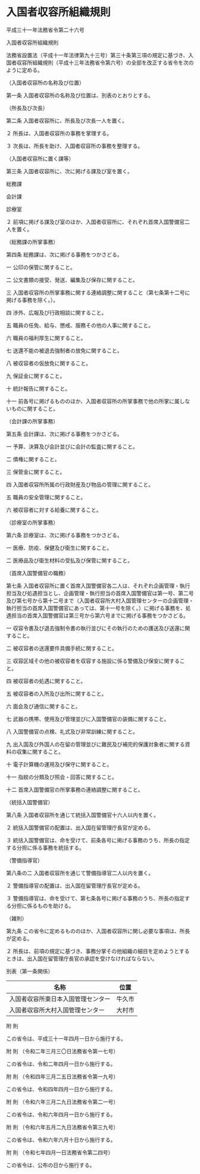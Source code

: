 # 入国者収容所組織規則

平成三十一年法務省令第二十六号

入国者収容所組織規則

法務省設置法（平成十一年法律第九十三号）第三十条第三項の規定に基づき、入国者収容所組織規則（平成十三年法務省令第六号）の全部を改正する省令を次のように定める。

（入国者収容所の名称及び位置）

第一条 入国者収容所の名称及び位置は、別表のとおりとする。

（所長及び次長）

第二条 入国者収容所に、所長及び次長一人を置く。

２ 所長は、入国者収容所の事務を掌理する。

３ 次長は、所長を助け、入国者収容所の事務を整理する。

（入国者収容所に置く課等）

第三条 入国者収容所に、次に掲げる課及び室を置く。

総務課

会計課

診療室

２ 前項に掲げる課及び室のほか、入国者収容所に、それぞれ首席入国警備官二人を置く。

（総務課の所掌事務）

第四条 総務課は、次に掲げる事務をつかさどる。

一 公印の保管に関すること。

二 公文書類の接受、発送、編集及び保存に関すること。

三 入国者収容所の所掌事務に関する連絡調整に関すること（第七条第十二号に掲げる事務を除く。）。

四 渉外、広報及び行政相談に関すること。

五 職員の任免、給与、懲戒、服務その他の人事に関すること。

六 職員の福利厚生に関すること。

七 送還不能の被退去強制者の放免に関すること。

八 被収容者の仮放免に関すること。

九 保証金に関すること。

十 統計報告に関すること。

十一 前各号に掲げるもののほか、入国者収容所の所掌事務で他の所掌に属しないものに関すること。

（会計課の所掌事務）

第五条 会計課は、次に掲げる事務をつかさどる。

一 予算、決算及び会計並びに会計の監査に関すること。

二 債権に関すること。

三 保管金に関すること。

四 入国者収容所所属の行政財産及び物品の管理に関すること。

五 職員の安全管理に関すること。

六 被収容者に対する給養に関すること。

（診療室の所掌事務）

第六条 診療室は、次に掲げる事務をつかさどる。

一 医療、防疫、保健及び衛生に関すること。

二 医療品及び衛生材料の受払及び保管に関すること。

（首席入国警備官の職務）

第七条 入国者収容所に置く首席入国警備官各二人は、それぞれ企画管理・執行担当及び処遇担当とし、企画管理・執行担当の首席入国警備官は第一号、第二号及び第七号から第十二号まで（入国者収容所大村入国管理センターの企画管理・執行担当の首席入国警備官にあっては、第十一号を除く。）に掲げる事務を、処遇担当の首席入国警備官は第三号から第六号までに掲げる事務をつかさどる。

一 収容令書及び退去強制令書の執行並びにその執行のための護送及び送還に関すること。

二 被収容者の送還要件具備手続に関すること。

三 収容区域その他の被収容者を収容する施設に係る警備及び保安に関すること。

四 被収容者の処遇に関すること。

五 被収容者の入所及び出所に関すること。

六 面会及び通信に関すること。

七 武器の携帯、使用及び管理並びに入国警備官の装備に関すること。

八 入国警備官の点検、礼式及び非常訓練に関すること。

九 出入国及び外国人の在留の管理並びに難民及び補完的保護対象者に関する資料の収集に関すること。

十 電子計算機の運用及び保守に関すること。

十一 指紋の分類及び照会・回答に関すること。

十二 首席入国警備官の所掌事務の連絡調整に関すること。

（統括入国警備官）

第八条 入国者収容所を通じて統括入国警備官十六人以内を置く。

２ 統括入国警備官の配置は、出入国在留管理庁長官が定める。

３ 統括入国警備官は、命を受けて、前条各号に掲げる事務のうち、所長の指定する分担に係る事務を統括する。

（警備指導官）

第八条の二 入国者収容所を通じて警備指導官二人以内を置く。

２ 警備指導官の配置は、出入国在留管理庁長官が定める。

３ 警備指導官は、命を受けて、第七条各号に掲げる事務のうち、所長の指定する分担に係るものを助ける。

（雑則）

第九条 この省令に定めるもののほか、入国者収容所に関し必要な事項は、所長が定める。

２ 所長は、前項の規定に基づき、事務分掌その他組織の細目を定めようとするときは、出入国在留管理庁長官の承認を受けなければならない。

別表（第一条関係）

名称 | 位置  
---|---  
入国者収容所東日本入国管理センター | 牛久市  
入国者収容所大村入国管理センター | 大村市  
  
附 則

この省令は、平成三十一年四月一日から施行する。

附 則 （令和二年三月三〇日法務省令第一七号）

この省令は、令和二年四月一日から施行する。

附 則 （令和四年三月二五日法務省令第一九号）

この省令は、令和四年四月一日から施行する。

附 則 （令和六年三月二九日法務省令第二一号）

この省令は、令和六年四月一日から施行する。

附 則 （令和六年五月二九日法務省令第三九号）

この省令は、令和六年六月十日から施行する。

附 則 （令和七年四月一日法務省令第二四号）

この省令は、公布の日から施行する。
